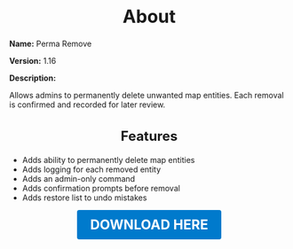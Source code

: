 <h1 style="text-align:center; font-size:2rem; font-weight:bold;">About</h1>

**Name:**
Perma Remove

**Version:**
1.16

**Description:**

Allows admins to permanently delete unwanted map entities. Each removal is confirmed and recorded for later review.

<h2 style="text-align:center; font-size:1.5rem; font-weight:bold;">Features</h2>

- Adds ability to permanently delete map entities
- Adds logging for each removed entity
- Adds an admin-only command
- Adds confirmation prompts before removal
- Adds restore list to undo mistakes





<p align="center"><a href="https://github.com/LiliaFramework/Modules/raw/refs/heads/gh-pages/permaremove.zip" style="display:inline-block;padding:12px 24px;font-size:1.5rem;font-weight:bold;text-decoration:none;color:#fff;background-color:var(--md-primary-fg-color,#007acc);border-radius:4px;">DOWNLOAD HERE</a></p>